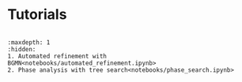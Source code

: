 # Tutorials

```{include} tutorial_grid.md
```

```{toctree}
:maxdepth: 1
:hidden:
1. Automated refinement with BGMN<notebooks/automated_refinement.ipynb>
2. Phase analysis with tree search<notebooks/phase_search.ipynb>
```
